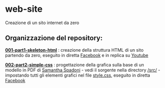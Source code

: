 # web-site
 Creazione di un sito internet da zero

## Organizzazione del repository:

[__001-part1-skeleton-html__](http://htmlpreview.github.io/?https://raw.githubusercontent.com/fremsoft/web-site/master/001-part1-skeleton-html/index.html) : creazione della struttura HTML di un sito partendo da zero, eseguito in diretta [Facebook](https://www.facebook.com/fremsoft/videos/10158128021364609/) e in replica su [Youtube](https://youtu.be/1NVpImEmx0Q)

[__002-part2-simple-css__](http://htmlpreview.github.io/?https://raw.githubusercontent.com/fremsoft/web-site/master/002-part2-simple-css/index.html)
 : progettazione della grafica sulla base di un modello in PDF di [Samantha Spadoni](https://www.linkedin.com/in/samanthaspadoni/) - vedi il sorgente nella directory [/src/](./002-part2-simple-css/src/) - impostando tutti gli elementi grafici nel file [style.css](./002-part2-simple-css/css/style.css), eseguito in diretta [Facebook](https://www.facebook.com/fremsoft/videos/10158152544319609/)
